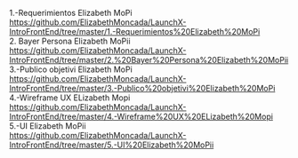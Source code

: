 1.-Requerimientos Elizabeth MoPi  <br>
https://github.com/ElizabethMoncada/LaunchX-IntroFrontEnd/tree/master/1.-Requerimientos%20Elizabeth%20MoPi
 <br>
2. Bayer Persona Elizabeth MoPii  <br>
https://github.com/ElizabethMoncada/LaunchX-IntroFrontEnd/tree/master/2.%20Bayer%20Persona%20Elizabeth%20MoPii  <br>
3.-Publico objetivi Elizabeth MoPi  <br>
https://github.com/ElizabethMoncada/LaunchX-IntroFrontEnd/tree/master/3.-Publico%20objetivi%20Elizabeth%20MoPi  <br>
4.-Wireframe UX ELizabeth Mopi  <br>
https://github.com/ElizabethMoncada/LaunchX-IntroFrontEnd/tree/master/4.-Wireframe%20UX%20ELizabeth%20Mopi  <br>
5.-UI Elizabeth MoPii  <br>
https://github.com/ElizabethMoncada/LaunchX-IntroFrontEnd/tree/master/5.-UI%20Elizabeth%20MoPii  <br>
